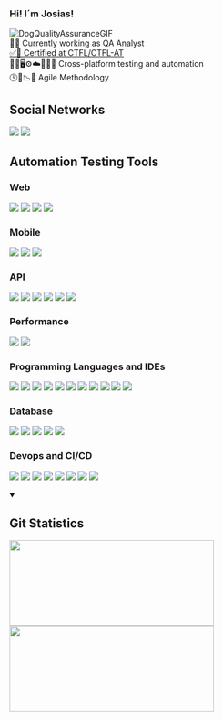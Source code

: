 ### Hi! I´m Josias!
![DogQualityAssuranceGIF](https://user-images.githubusercontent.com/79258697/183077460-b4fa6a9b-1db6-452a-abf2-7f6f9ddfcf09.gif)
<br>
🔎🐞 Currently working as QA Analyst
<br>
<a href="https://bcr.bstqb.org.br/cert?field_certificado_nome_value=Josias+Valentim+de+Figueredo&field_certificado_numero_value=+21-CTFL-AT-11239-BR">✅🏅 Certified at CTFL/CTFL-AT</a>
<br>
🧪📱🖥️⚙️☁️🔎🤖🧪 Cross-platform testing and automation
<br>
🕓📆📉🔄️ Agile Methodology
<br>
<h2>Social Networks</h2>
<p align="left">
  <a href="https://www.linkedin.com/in/josias-valentim-de-figueredo-0347455b/" target="_blank"><img
      src="https://img.shields.io/badge/-LinkedIn-%230077B5?style=for-the-badge&logo=linkedin&logoColor=white"
      target="_blank" rel="noopener noreferrer"></a>
  <a href="mailto:josiasvfigueredo@gmail.com"><img
      src="https://img.shields.io/badge/-Gmail-%23333?style=for-the-badge&logo=gmail&logoColor=white" target="_blank"
      rel="noopener noreferrer"></a>
</p>
<h2>Automation Testing Tools</h2>
<h3>Web</h3>
<p align="left">
    <img src="https://github.com/josiasvfigueredo1985/src/blob/main/selenium.ico">
    <img src="https://github.com/josiasvfigueredo1985/src/blob/main/cypress.ico">
    <img src="https://github.com/josiasvfigueredo1985/src/blob/main/webdio.ico">
    <img src="https://github.com/josiasvfigueredo1985/src/blob/main/robot.ico">
</p>
<h3>Mobile</h3>
<p align="left">
    <img src="https://skillicons.dev/icons?i=androidstudio">
    <img src="https://github.com/josiasvfigueredo1985/src/blob/main/robot.ico">
    <img src="https://github.com/josiasvfigueredo1985/src/blob/main/appium.ico">
</p>
<h3>API</h3>
<p align="left">
    <img src="https://skillicons.dev/icons?i=postman">
    <img src="https://github.com/josiasvfigueredo1985/src/blob/main/jmeter.ico">
    <img src="https://github.com/josiasvfigueredo1985/src/blob/main/restsharp.ico">
    <img src="https://github.com/josiasvfigueredo1985/src/blob/main/restassured.ico">
    <img src="https://github.com/josiasvfigueredo1985/src/blob/main/karate-dsl.ico">
    <img src="https://github.com/josiasvfigueredo1985/src/blob/main/robot.ico">
</p>
<h3>Performance</h3>
<p align="left">
    <img src="https://github.com/josiasvfigueredo1985/src/blob/main/jmeter.ico">
    <img src="https://skillicons.dev/icons?i=grafana">
</p>
<h3>Programming Languages and IDEs</h3>
<p align="left">
    <img src="https://skillicons.dev/icons?i=cs">
    <img src="https://skillicons.dev/icons?i=dotnet">
    <img src="https://skillicons.dev/icons?i=java">
    <img src="https://skillicons.dev/icons?i=js">
    <img src="https://skillicons.dev/icons?i=py">
    <img src="https://skillicons.dev/icons?i=ts">
    <img src="https://skillicons.dev/icons?i=vscode">
    <img src="https://skillicons.dev/icons?i=visualstudio">
    <img src="https://skillicons.dev/icons?i=eclipse">
    <img src="https://skillicons.dev/icons?i=idea">
    <img src="https://github.com/josiasvfigueredo1985/src/blob/main/pycharm.ico">
</p>
<h3>Database</h3>
<p align="left">
    <img src="https://skillicons.dev/icons?i=sqlite">
    <img src="https://skillicons.dev/icons?i=postgres">
    <img src="https://skillicons.dev/icons?i=mysql">
    <img src="https://skillicons.dev/icons?i=dynamodb">
    <img src="https://github.com/josiasvfigueredo1985/src/blob/main/mssql.ico">
</p>
<h3>Devops and CI/CD</h3>
<p align="left">
    <img src="https://skillicons.dev/icons?i=git">
    <img src="https://skillicons.dev/icons?i=github">
    <img src="https://skillicons.dev/icons?i=githubactions">
    <img src="https://skillicons.dev/icons?i=gitlab">
    <img src="https://skillicons.dev/icons?i=azure">
    <img src="https://skillicons.dev/icons?i=aws">
    <img src="https://skillicons.dev/icons?i=jenkins">
    <img src="https://skillicons.dev/icons?i=docker">
</p>
<details open="true">
  <summary><b> &nbsp;<h2>Git Statistics</h2></b></summary>
  <img height="150px" width="359.23"
    src="https://github-readme-stats.vercel.app/api?username=josiasvfigueredo1985&show_icons=true&theme=highcontrast" />
  <img height="150px" width="359.23"
    src="https://github-readme-stats.vercel.app/api/top-langs/?username=josiasvfigueredo1985&hide=html&layout=compact&theme=highcontrast" />
</details>
